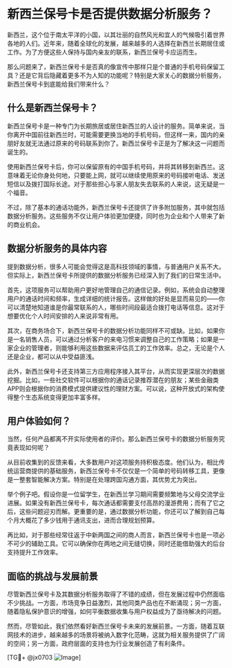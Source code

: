 # 新西兰保号卡是否提供数据分析服务？

新西兰，这个位于南太平洋的小国，以其壮丽的自然风光和宜人的气候吸引着世界各地的人们。近年来，随着全球化的发展，越来越多的人选择在新西兰长期居住或工作。为了方便这些人保持与国内亲友的联系，新西兰保号卡应运而生。

那么问题来了，新西兰保号卡是否真的像宣传中那样只是个普通的手机号码保留工具？还是它背后隐藏着更多不为人知的功能呢？特别是大家关心的数据分析服务，新西兰保号卡到底能给我们带来什么？

## 什么是新西兰保号卡？

新西兰保号卡是一种专门为长期旅居或居住新西兰的人设计的服务。简单来说，当你离开中国前往新西兰时，可能需要更换当地的手机号码，但这样一来，国内的亲朋好友就无法通过原来的号码联系到你了。新西兰保号卡正是为了解决这一问题而诞生的。

使用新西兰保号卡后，你可以保留原有的中国手机号码，并将其转移到新西兰。这意味着无论你身处何地，只要能上网，就可以继续使用原来的号码接听电话、发送短信以及拨打国际长途。对于那些担心与家人朋友失去联系的人来说，这无疑是一个福音。

不过，除了基本的通话功能外，新西兰保号卡还提供了许多附加服务，其中就包括数据分析服务。这些服务不仅让用户体验更加便捷，同时也为企业和个人带来了新的商业机会。

## 数据分析服务的具体内容

提到数据分析，很多人可能会觉得这是高科技领域的事情，与普通用户关系不大。但实际上，新西兰保号卡所提供的数据分析服务已经深入到了我们的日常生活中。

首先，这项服务可以帮助用户更好地管理自己的通信记录。例如，系统会自动整理用户的通话时间和频率，生成详细的统计报告。这样做的好处是显而易见的——你可以清楚地知道谁是你最常联系的人，哪些时间段最适合拨打电话等信息。这对于想要优化个人时间安排的人来说非常有用。

其次，在商务场合下，新西兰保号卡的数据分析功能同样不可或缺。比如，如果你是一名销售人员，可以通过分析客户的来电习惯来调整自己的工作策略；如果是一家企业的管理者，则能够利用这些数据来评估员工的工作效率。总之，无论是个人还是企业，都可以从中受益匪浅。

此外，新西兰保号卡还支持第三方应用程序接入其平台，从而实现更深层次的数据挖掘。比如，一些社交软件可以根据你的通话记录推荐潜在的朋友；某些金融类APP则会根据你的消费模式提供建议性的理财方案。可以说，这种开放式的架构使得整个生态系统变得更加丰富多样。

## 用户体验如何？

当然，任何产品都离不开实际使用者的评价。那么新西兰保号卡的数据分析服务究竟表现如何呢？

从目前收集到的反馈来看，大多数用户对这项服务持积极态度。他们认为，相比传统运营商提供的基础服务，新西兰保号卡不仅仅是一个简单的号码转移工具，更像是一整套智能解决方案。特别是在处理跨国沟通方面，其优势尤为突出。

举个例子吧。假设你是一位留学生，在新西兰学习期间需要频繁地与父母交流学业进展。如果没有新西兰保号卡，每次通话都需要支付高昂的漫游费用；而有了它之后，这些问题迎刃而解。更重要的是，通过数据分析功能，你还可以了解到自己每个月大概花了多少钱用于通讯支出，进而合理规划预算。

再比如，对于那些经常往返于中新两国之间的商人而言，新西兰保号卡也是一项必不可少的辅助工具。它可以确保你在两地之间无缝切换，同时还能借助强大的后台支持提升工作效率。

## 面临的挑战与发展前景

尽管新西兰保号卡及其数据分析服务取得了不错的成绩，但在发展过程中仍然面临不少挑战。一方面，市场竞争日益激烈，其他同类产品也在不断涌现；另一方面，随着隐私保护意识的增强，如何平衡数据收集与用户权益成为了亟待解决的问题。

然而，尽管如此，我们依然看好新西兰保号卡未来的发展前景。一方面，随着互联网技术的进步，越来越多的场景将被纳入数字化范畴，这就为相关服务提供了广阔的空间；另一方面，政府层面的支持也为行业发展创造了有利条件。

[TG💪+ @jx0703 ![Image](https://github.com/user-attachments/assets/dbca1d08-cadb-493c-b0ec-ad6f7a83f270)]